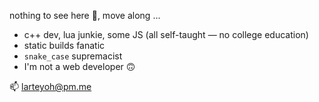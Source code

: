nothing to see here 🙈, move along ...

- c++ dev, lua junkie, some JS (all self-taught — no college education)
- static builds fanatic
- `snake_case` supremacist
- I'm not a web developer 🙃

📫 larteyoh@pm.me
